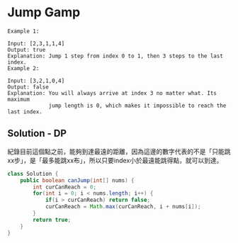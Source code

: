 # Jump Gamp

```
Example 1:

Input: [2,3,1,1,4]
Output: true
Explanation: Jump 1 step from index 0 to 1, then 3 steps to the last index.
Example 2:

Input: [3,2,1,0,4]
Output: false
Explanation: You will always arrive at index 3 no matter what. Its maximum
             jump length is 0, which makes it impossible to reach the last index.
```

## Solution - DP
紀錄目前這個點之前，能夠到達最遠的距離，因為這邊的數字代表的不是「只能跳xx步」，是「最多能跳xx布」，所以只要index小於最遠能跳得點，就可以到達。

```java
class Solution {
    public boolean canJump(int[] nums) {
        int curCanReach = 0;
        for(int i = 0; i < nums.length; i++) {
            if(i > curCanReach) return false;
            curCanReach = Math.max(curCanReach, i + nums[i]);
        }
        return true;
    }
}

```